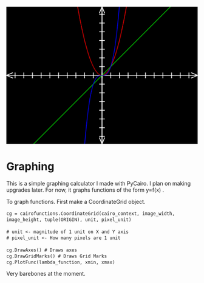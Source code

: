 ![Sample Image](header.png)

# Graphing

This is a simple graphing calculator I made with PyCairo. I plan on making upgrades later. For now, it graphs functions of the form y=f(x) .

To graph functions. First make a CoordinateGrid object.

```
cg = cairofunctions.CoordinateGrid(cairo_context, image_width, image_height, tuple(ORIGIN), unit, pixel_unit)

# unit <- magnitude of 1 unit on X and Y axis
# pixel_unit <- How many pixels are 1 unit

cg.DrawAxes() # Draws axes
cg.DrawGridMarks() # Draws Grid Marks
cg.PlotFunc(lambda_function, xmin, xmax)
```

Very barebones at the moment.

